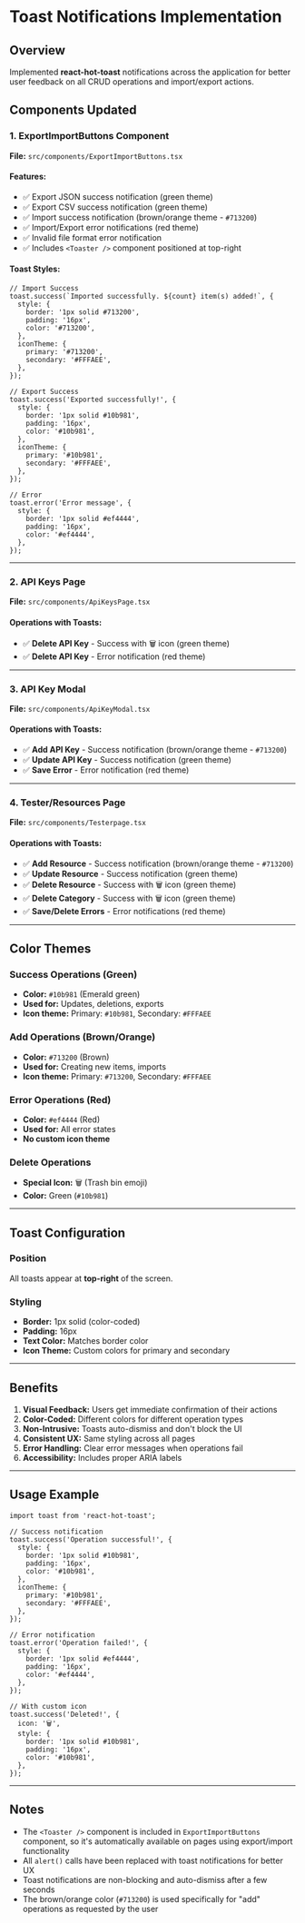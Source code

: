 # Toast Notifications Implementation

## Overview
Implemented **react-hot-toast** notifications across the application for better user feedback on all CRUD operations and import/export actions.

## Components Updated

### 1. ExportImportButtons Component
**File:** `src/components/ExportImportButtons.tsx`

#### Features:
- ✅ Export JSON success notification (green theme)
- ✅ Export CSV success notification (green theme)
- ✅ Import success notification (brown/orange theme - `#713200`)
- ✅ Import/Export error notifications (red theme)
- ✅ Invalid file format error notification
- ✅ Includes `<Toaster />` component positioned at top-right

#### Toast Styles:
```tsx
// Import Success
toast.success(`Imported successfully. ${count} item(s) added!`, {
  style: {
    border: '1px solid #713200',
    padding: '16px',
    color: '#713200',
  },
  iconTheme: {
    primary: '#713200',
    secondary: '#FFFAEE',
  },
});

// Export Success
toast.success('Exported successfully!', {
  style: {
    border: '1px solid #10b981',
    padding: '16px',
    color: '#10b981',
  },
  iconTheme: {
    primary: '#10b981',
    secondary: '#FFFAEE',
  },
});

// Error
toast.error('Error message', {
  style: {
    border: '1px solid #ef4444',
    padding: '16px',
    color: '#ef4444',
  },
});
```

---

### 2. API Keys Page
**File:** `src/components/ApiKeysPage.tsx`

#### Operations with Toasts:
- ✅ **Delete API Key** - Success with 🗑️ icon (green theme)
- ✅ **Delete API Key** - Error notification (red theme)

---

### 3. API Key Modal
**File:** `src/components/ApiKeyModal.tsx`

#### Operations with Toasts:
- ✅ **Add API Key** - Success notification (brown/orange theme - `#713200`)
- ✅ **Update API Key** - Success notification (green theme)
- ✅ **Save Error** - Error notification (red theme)

---

### 4. Tester/Resources Page
**File:** `src/components/Testerpage.tsx`

#### Operations with Toasts:
- ✅ **Add Resource** - Success notification (brown/orange theme - `#713200`)
- ✅ **Update Resource** - Success notification (green theme)
- ✅ **Delete Resource** - Success with 🗑️ icon (green theme)
- ✅ **Delete Category** - Success with 🗑️ icon (green theme)
- ✅ **Save/Delete Errors** - Error notifications (red theme)

---

## Color Themes

### Success Operations (Green)
- **Color:** `#10b981` (Emerald green)
- **Used for:** Updates, deletions, exports
- **Icon theme:** Primary: `#10b981`, Secondary: `#FFFAEE`

### Add Operations (Brown/Orange)
- **Color:** `#713200` (Brown)
- **Used for:** Creating new items, imports
- **Icon theme:** Primary: `#713200`, Secondary: `#FFFAEE`

### Error Operations (Red)
- **Color:** `#ef4444` (Red)
- **Used for:** All error states
- **No custom icon theme**

### Delete Operations
- **Special Icon:** 🗑️ (Trash bin emoji)
- **Color:** Green (`#10b981`)

---

## Toast Configuration

### Position
All toasts appear at **top-right** of the screen.

### Styling
- **Border:** 1px solid (color-coded)
- **Padding:** 16px
- **Text Color:** Matches border color
- **Icon Theme:** Custom colors for primary and secondary

---

## Benefits

1. **Visual Feedback:** Users get immediate confirmation of their actions
2. **Color-Coded:** Different colors for different operation types
3. **Non-Intrusive:** Toasts auto-dismiss and don't block the UI
4. **Consistent UX:** Same styling across all pages
5. **Error Handling:** Clear error messages when operations fail
6. **Accessibility:** Includes proper ARIA labels

---

## Usage Example

```tsx
import toast from 'react-hot-toast';

// Success notification
toast.success('Operation successful!', {
  style: {
    border: '1px solid #10b981',
    padding: '16px',
    color: '#10b981',
  },
  iconTheme: {
    primary: '#10b981',
    secondary: '#FFFAEE',
  },
});

// Error notification
toast.error('Operation failed!', {
  style: {
    border: '1px solid #ef4444',
    padding: '16px',
    color: '#ef4444',
  },
});

// With custom icon
toast.success('Deleted!', {
  icon: '🗑️',
  style: {
    border: '1px solid #10b981',
    padding: '16px',
    color: '#10b981',
  },
});
```

---

## Notes

- The `<Toaster />` component is included in `ExportImportButtons` component, so it's automatically available on pages using export/import functionality
- All `alert()` calls have been replaced with toast notifications for better UX
- Toast notifications are non-blocking and auto-dismiss after a few seconds
- The brown/orange color (`#713200`) is used specifically for "add" operations as requested by the user
